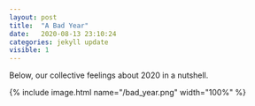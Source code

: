 ```yaml
---
layout: post
title:  "A Bad Year"
date:   2020-08-13 23:10:24
categories: jekyll update
visible: 1
---
```


Below, our collective feelings about 2020 in a nutshell.

{% include image.html name="/bad_year.png" width="100%" %}